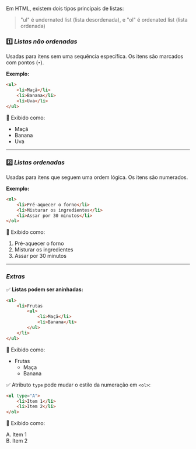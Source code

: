 Em HTML, existem dois tipos principais de listas:

> "ul" é undernated list (lista desordenada), e "ol" é ordenated list (lista ordenada)
### 1️⃣ *Listas não ordenadas*

Usadas para itens sem uma sequência específica. Os itens são marcados com pontos (`•`).

**Exemplo:**

```html
<ul>
    <li>Maçã</li>
    <li>Banana</li>
    <li>Uva</li>
</ul>
```

🔹 Exibido como:

- Maçã
- Banana
- Uva

---

### 2️⃣ *Listas ordenadas*

Usadas para itens que seguem uma ordem lógica. Os itens são numerados.

**Exemplo:**

```html
<ol>
    <li>Pré-aquecer o forno</li>
    <li>Misturar os ingredientes</li>
    <li>Assar por 30 minutos</li>
</ol>
```

🔹 Exibido como:

1. Pré-aquecer o forno
2. Misturar os ingredientes
3. Assar por 30 minutos

---

### *Extras*

✅ **Listas podem ser aninhadas:**

```html
<ul>
    <li>Frutas
        <ul>
            <li>Maçã</li>
            <li>Banana</li>
        </ul>
    </li>
</ul>
```

🔹 Exibido como:  

- Frutas
	- Maça
	- Banana


✅ Atributo `type` pode mudar o estilo da numeração em `<ol>`:

```html
<ol type="A">
    <li>Item 1</li>
    <li>Item 2</li>
</ol>
```

🔹 Exibido como:  

A. Item 1  
B. Item 2